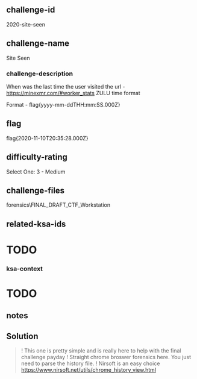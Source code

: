 ## challenge-id
2020-site-seen

## challenge-name
Site Seen

### challenge-description
When was the last time the user visited the url - https://minexmr.com/#worker_stats
ZULU time format

Format - flag{yyyy-mm-ddTHH:mm:SS.000Z}

## flag
flag{2020-11-10T20:35:28.000Z}

## difficulty-rating
Select One: 
3 - Medium 

## challenge-files
forensics\FINAL_DRAFT_CTF_Workstation

## related-ksa-ids
# TODO

### ksa-context
# TODO

## notes


## Solution 
>! This one is pretty simple and is really here to help with the final challenge payday
>! Straight chrome broswer forensics here. You just need to parse the history file.
>! Nirsoft is an easy choice https://www.nirsoft.net/utils/chrome_history_view.html